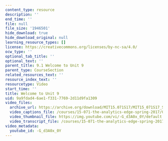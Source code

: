 ```yaml
---
content_type: resource
description: ''
end_time: ''
file: null
file_size: '1946501'
hide_download: true
hide_download_original: null
learning_resource_types: []
license: https://creativecommons.org/licenses/by-nc-sa/4.0/
ocw_type: ''
optional_tab_title: ''
optional_text: ''
parent_title: 9.1 Welcome to Unit 9
parent_type: CourseSection
related_resources_text: ''
resource_index_text: ''
resourcetype: Video
start_time: ''
title: Welcome to Unit 9
uid: 9a9fdad4-6ae1-f331-7769-2d11d9fa1309
video_files:
  archive_url: https://archive.org/download/MIT15.071S17/MIT15_071S17_Session_9.1.01_300k.mp4
  video_captions_file: /courses/15-071-the-analytics-edge-spring-2017/028b5b78be135f398bcdac437fcd5e27_-G_d3A0x_0Y.vtt
  video_thumbnail_file: https://img.youtube.com/vi/-G_d3A0x_0Y/default.jpg
  video_transcript_file: /courses/15-071-the-analytics-edge-spring-2017/9eb536b3302c453092d0c78b52878002_-G_d3A0x_0Y.pdf
video_metadata:
  youtube_id: -G_d3A0x_0Y
---
```

